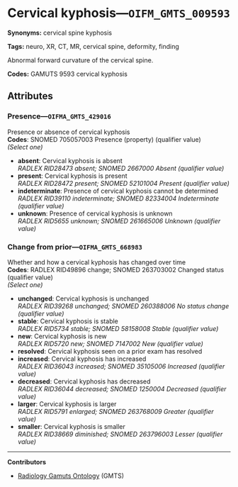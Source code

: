# Cervical kyphosis—`OIFM_GMTS_009593`

**Synonyms:** cervical spine kyphosis

**Tags:** neuro, XR, CT, MR, cervical spine, deformity, finding

Abnormal forward curvature of the cervical spine.

**Codes:** GAMUTS 9593 cervical kyphosis

## Attributes

### Presence—`OIFMA_GMTS_429016`

Presence or absence of cervical kyphosis  
**Codes**: SNOMED 705057003 Presence (property) (qualifier value)  
*(Select one)*

- **absent**: Cervical kyphosis is absent  
_RADLEX RID28473 absent; SNOMED 2667000 Absent (qualifier value)_
- **present**: Cervical kyphosis is present  
_RADLEX RID28472 present; SNOMED 52101004 Present (qualifier value)_
- **indeterminate**: Presence of cervical kyphosis cannot be determined  
_RADLEX RID39110 indeterminate; SNOMED 82334004 Indeterminate (qualifier value)_
- **unknown**: Presence of cervical kyphosis is unknown  
_RADLEX RID5655 unknown; SNOMED 261665006 Unknown (qualifier value)_

### Change from prior—`OIFMA_GMTS_668983`

Whether and how a cervical kyphosis has changed over time  
**Codes**: RADLEX RID49896 change; SNOMED 263703002 Changed status (qualifier value)  
*(Select one)*

- **unchanged**: Cervical kyphosis is unchanged  
_RADLEX RID39268 unchanged; SNOMED 260388006 No status change (qualifier value)_
- **stable**: Cervical kyphosis is stable  
_RADLEX RID5734 stable; SNOMED 58158008 Stable (qualifier value)_
- **new**: Cervical kyphosis is new  
_RADLEX RID5720 new; SNOMED 7147002 New (qualifier value)_
- **resolved**: Cervical kyphosis seen on a prior exam has resolved  
- **increased**: Cervical kyphosis has increased  
_RADLEX RID36043 increased; SNOMED 35105006 Increased (qualifier value)_
- **decreased**: Cervical kyphosis has decreased  
_RADLEX RID36044 decreased; SNOMED 1250004 Decreased (qualifier value)_
- **larger**: Cervical kyphosis is larger  
_RADLEX RID5791 enlarged; SNOMED 263768009 Greater (qualifier value)_
- **smaller**: Cervical kyphosis is smaller  
_RADLEX RID38669 diminished; SNOMED 263796003 Lesser (qualifier value)_

---

**Contributors**

- [Radiology Gamuts Ontology](https://gamuts.net/) (GMTS)